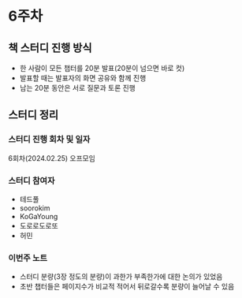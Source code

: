 # 6주차

## 책 스터디 진행 방식

- 한 사람이 모든 챕터를 20분 발표(20분이 넘으면 바로 컷)
- 발표할 때는 발표자의 화면 공유와 함께 진행
- 남는 20분 동안은 서로 질문과 토론 진행

## 스터디 정리

### 스터디 진행 회차 및 일자

6회차(2024.02.25) 오프모임

### 스터디 참여자

- 테드풀
- soorokim
- KoGaYoung
- 도로로도로또
- 허민

### 이번주 노트

- 스터디 분량(3장 정도의 분량)이 과한가 부족한가에 대한 논의가 있었음
- 초반 챕터들은 페이지수가 비교적 적어서 뒤로갈수록 분량이 늘어날 수 있음
